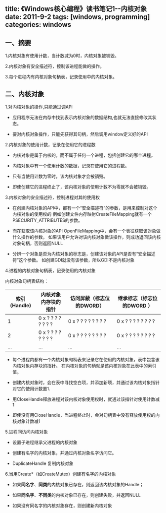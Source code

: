 title: 《Windows核心编程》读书笔记1--内核对象
date: 2011-9-2
tags: [windows, programming]
categories: windows
---

## 一、摘要

1.内核对象有使用计数，当计数减为0时，内核对象被销毁。

2.内核对象有安全描述符，控制该进程能做的操作。

3.每个进程内有内核对象句柄表，记录使用中的内核对象。

## 二、内核对象

1.对内核对象的操作,只能通过调API

- 应用程序无法在内存中找到表示内核对象的数据结构,也就无法直接修改其状态。

- 要对内核对象操作，只能先获得其句柄，然后调用window定义好的API

<!--more-->

2.内核对象的使用计数，记录在使用它的进程数

- 内核对象是属于内核的，而不属于任何一个进程，包括创建它的哪个进程。

- 内核对象中有一个使用计数的数据，记录在使用它的进程数。

- 只有当使用计数为零时，该内核对象才会被销毁。

- 即使创建它的进程终止了，该内核对象的使用计数不为零就不会被销毁。

3.内核对象的安全描述符，控制进程对其的使用权

- 在创建内核对象的API中，都有一个“安全描述符”的参数，是用来控制对这个内核对象的使用权的
例如创建文件内存映射CreateFileMapping就有一个PSECURITY\_ATTRIBUTES的参数。

- 而在获取该内核对象的API OpenFileMapping中，会有一个表征获取该对象做什么操作的参数。
如果该用户允许对该内核对象做该操作，则成功返回该内核对象句柄，否则返回NULL

- 分辨一个对象是否为内核对象的标志是，创建该对象的API是否有“安全描述符”这个参数。
如创建GDI就没有该参数，所以GDI不是内核对象

4.进程的内核对象句柄表，记录使用的内核对象

内核对象句柄表结构：

索引 (Handle) | 内核对象内存块的指针 | 访问屏蔽（标志位的DWORD）| 继承标志（标志位的DWORD ）
------------  | -------------------- | -----------------------  | -------------------------
1 | 0 x ? ? ? ? ? ? ? ? | 0 x ? ? ? ? ? ? ? ? | 0 x ? ? ? ? ? ? ? ?
2 | 0 x ? ? ? ? ? ? ? ? | 0 x ? ? ? ? ? ? ? ? | 0 x ? ? ? ? ? ? ? ?
… | … | … | …

- 每个进程内都有一个内核对象句柄表来记录它在使用的内核对象，表中包含该内核对象内存块的指针。
在内核对象的句柄就是该内核对象在此表中的索引值。

- 创建内核对象时，会在表中寻找空白项，并添加新项，并通过该内核对象指针对它的使用计数置1.

- 用CloseHandle释放进程对该内核对象使用权时，就通过该指针对使用计数减1

- 即使没有用CloseHandle，当进程终止时，会对句柄表中没有释放使用权的内核对象计数减1

5.进程间访问内核对象

- 设置子进程继承父进程的内核对象

- 创建有名字的内核对象，并通过内核对象名字访问它。

- DuplicateHandle 复制内核对象

6.当用Create\*（如CreateMutex）创建有名字的内核对象

- 如果**同名字**、**同类**的内核对象已存在，则返回该内核对象的Handle；

- 如果**同名字**、**不同类**的内核对象已存在，则创建失败，并返回NULL

- 如果没有同名字的内核对象存在，则创建新内核对象
